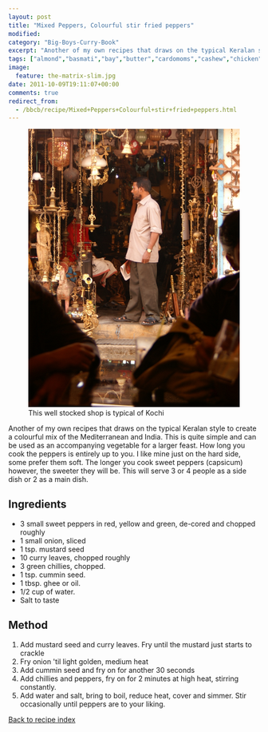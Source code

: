 ```yaml
---
layout: post
title: "Mixed Peppers, Colourful stir fried peppers"
modified:
category: "Big-Boys-Curry-Book"
excerpt: "Another of my own recipes that draws on the typical Keralan style to create a"
tags: ["almond","basmati","bay","butter","cardomoms","cashew","chicken","cinnamon","cloves","cumin","ghee","lamb","mace","nuts","pepper","rice","saffron","turmeric"]
image:
  feature: the-matrix-slim.jpg
date: 2011-10-09T19:11:07+00:00
comments: true
redirect_from: 
  - /bbcb/recipe/Mixed+Peppers+Colourful+stir+fried+peppers.html
---
```


<figure>
	<a href="/images/bbcb/pict2465.jpg" alt="Kochi, Cochin, Kerala, India" title="Kochi, Cochin, Kerala, India &#169; Ashley Kitson 12/09/2011"><img src="/images/bbcb/pict2465.jpg"/></a>
	<figcaption>This well stocked shop is typical of Kochi</figcaption>
</figure>

Another of my own recipes that draws on the typical Keralan style to create a colourful mix of the Mediterranean and India. This is quite simple and can be used as an accompanying vegetable for a larger feast. How long you cook the peppers is entirely up to you. I like mine just on the hard side, some prefer them soft. The longer you cook sweet peppers (capsicum) however, the sweeter they will be. This will serve 3 or 4 people as a side dish or 2 as a main dish.
        
## Ingredients
        
<ul><li>3 small sweet peppers in red, yellow and green, de-cored and chopped roughly</li><li>1 small onion, sliced</li><li>1 tsp. mustard seed</li><li>10 curry leaves, chopped roughly</li><li>3 green chillies, chopped.</li><li>1 tsp. cummin seed.</li><li>1 tbsp. ghee or oil.</li><li>1/2 cup of water.</li><li>Salt to taste</li></ul>
        
## Method

<ol><li>Add mustard seed and curry leaves. Fry until the mustard just starts to  crackle</li><li>Fry onion 'til light golden, medium heat</li><li>Add cummin seed and fry on for another 30 seconds</li><li>Add chillies and peppers, fry on for 2 minutes at high heat, stirring constantly.</li><li>Add water and salt, bring to boil, reduce heat, cover and simmer. Stir occasionally  until peppers are to your liking.</li></ol>   

<a href="/bbcb">Back to recipe index</a>      